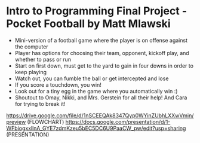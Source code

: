 # Intro to Programming Final Project - Pocket Football by Matt Mlawski

* Mini-version of a football game where the player is on offense against the computer
* Player has options for choosing their team, opponent, kickoff play, and whether to pass or run
* Start on first down, must get to the yard to gain in four downs in order to keep playing
* Watch out, you can fumble the ball or get intercepted and lose
* If you score a touchdown, you win!
* Look out for a tiny egg in the game where you automatically win :)
* Shoutout to Omay, Nikki, and Mrs. Gerstein for all their help! And Cara for trying to break it!

https://drive.google.com/file/d/1nSCEEQAk8347Qyp0WYinZUbhLXXwVmin/preview (FLOWCHART)
https://docs.google.com/presentation/d/1-WFbiogxxllnA_GYE7zdmKzeu5bEC5DC6U9PaaCW_pw/edit?usp=sharing (PRESENTATION)
